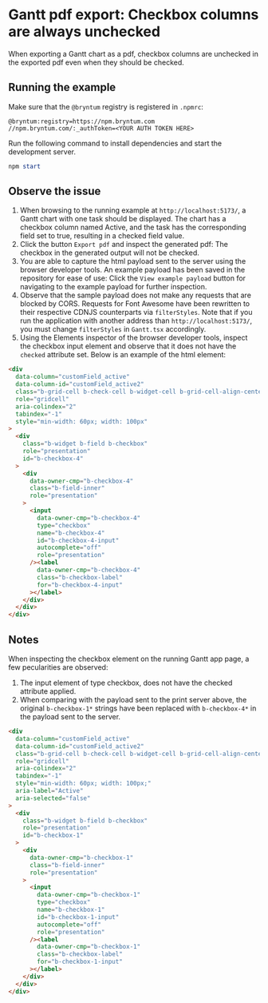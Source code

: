 # Gantt pdf export: Checkbox columns are always unchecked

When exporting a Gantt chart as a pdf, checkbox columns are unchecked in the exported pdf even when they should be checked.

## Running the example

Make sure that the `@bryntum` registry is registered in `.npmrc`:

```
@bryntum:registry=https://npm.bryntum.com
//npm.bryntum.com/:_authToken=<YOUR AUTH TOKEN HERE>
```

Run the following command to install dependencies and start the development server.

```powershell
npm start
```

## Observe the issue

1. When browsing to the running example at `http://localhost:5173/`, a Gantt chart with one task should be displayed. The chart has a checkbox column named Active, and the task has the corresponding field set to true, resulting in a checked field value.
2. Click the button `Export pdf` and inspect the generated pdf: The checkbox in the generated output will not be checked.
3. You are able to capture the html payload sent to the server using the browser developer tools. An example payload has been saved in the repository for ease of use: Click the `View example payload` button for navigating to the example payload for further inspection.
4. Observe that the sample payload does not make any requests that are blocked by CORS. Requests for Font Awesome have been rewritten to their respective CDNJS counterparts via `filterStyles`. Note that if you run the application with another address than `http://localhost:5173/`, you must change `filterStyles` in `Gantt.tsx` accordingly.
5. Using the Elements inspector of the browser developer tools, inspect the checkbox input element and observe that it does not have the `checked` attribute set. Below is an example of the html element:

```html
<div
  data-column="customField_active"
  data-column-id="customField_active2"
  class="b-grid-cell b-check-cell b-widget-cell b-grid-cell-align-center"
  role="gridcell"
  aria-colindex="2"
  tabindex="-1"
  style="min-width: 60px; width: 100px"
>
  <div
    class="b-widget b-field b-checkbox"
    role="presentation"
    id="b-checkbox-4"
  >
    <div
      data-owner-cmp="b-checkbox-4"
      class="b-field-inner"
      role="presentation"
    >
      <input
        data-owner-cmp="b-checkbox-4"
        type="checkbox"
        name="b-checkbox-4"
        id="b-checkbox-4-input"
        autocomplete="off"
        role="presentation"
      /><label
        data-owner-cmp="b-checkbox-4"
        class="b-checkbox-label"
        for="b-checkbox-4-input"
      ></label>
    </div>
  </div>
</div>
```

## Notes

When inspecting the checkbox element on the running Gantt app page, a few pecularities are observed:

1. The input element of type checkbox, does not have the checked attribute applied.
2. When comparing with the payload sent to the print server above, the original `b-checkbox-1*` strings have been replaced with `b-checkbox-4*` in the payload sent to the server.

```html
<div
  data-column="customField_active"
  data-column-id="customField_active2"
  class="b-grid-cell b-check-cell b-widget-cell b-grid-cell-align-center"
  role="gridcell"
  aria-colindex="2"
  tabindex="-1"
  style="min-width: 60px; width: 100px;"
  aria-label="Active"
  aria-selected="false"
>
  <div
    class="b-widget b-field b-checkbox"
    role="presentation"
    id="b-checkbox-1"
  >
    <div
      data-owner-cmp="b-checkbox-1"
      class="b-field-inner"
      role="presentation"
    >
      <input
        data-owner-cmp="b-checkbox-1"
        type="checkbox"
        name="b-checkbox-1"
        id="b-checkbox-1-input"
        autocomplete="off"
        role="presentation"
      /><label
        data-owner-cmp="b-checkbox-1"
        class="b-checkbox-label"
        for="b-checkbox-1-input"
      ></label>
    </div>
  </div>
</div>
```
